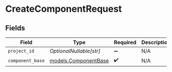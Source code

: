 # CreateComponentRequest


## Fields

| Field                                              | Type                                               | Required                                           | Description                                        |
| -------------------------------------------------- | -------------------------------------------------- | -------------------------------------------------- | -------------------------------------------------- |
| `project_id`                                       | *OptionalNullable[str]*                            | :heavy_minus_sign:                                 | N/A                                                |
| `component_base`                                   | [models.ComponentBase](../models/componentbase.md) | :heavy_check_mark:                                 | N/A                                                |